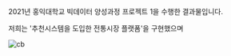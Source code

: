 2021년 홍익대학교 빅데이터 양성과정 프로젝트 1을 수행한 결과물입니다.

저희는 '추천시스템을 도입한 전통시장 플랫폼'을 구현했으며 

![cb](https://user-images.githubusercontent.com/83809636/135031820-5b6e099a-4f8f-4334-933a-2146f2bc3f66.png)
